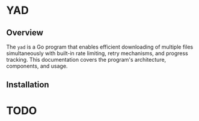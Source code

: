 # YAD

## Overview

The `yad` is a Go program that enables efficient downloading of multiple files simultaneously with built-in rate limiting, retry mechanisms, and progress tracking. This documentation covers the program's architecture, components, and usage.


## Installation

# TODO
